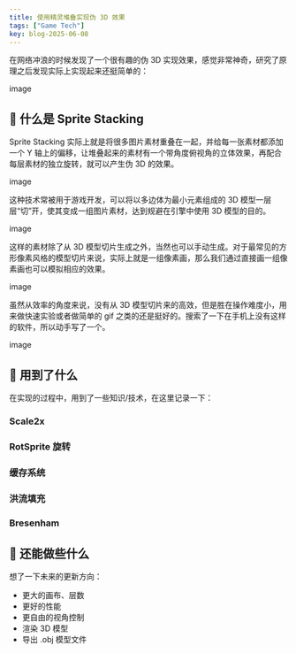 ```yaml
---
title: 使用精灵堆叠实现伪 3D 效果
tags: ["Game Tech"]
key: blog-2025-06-08
---
```


在网络冲浪的时候发现了一个很有趣的伪 3D 实现效果，感觉非常神奇，研究了原理之后发现实际上实现起来还挺简单的：

image

## 🥞 什么是 Sprite Stacking

Sprite Stacking 实际上就是将很多图片素材重叠在一起，并给每一张素材都添加一个 Y 轴上的偏移，让堆叠起来的素材有一个带角度俯视角的立体效果，再配合每层素材的独立旋转，就可以产生伪 3D 的效果。

image

这种技术常被用于游戏开发，可以将以多边体为最小元素组成的 3D 模型一层层“切”开，使其变成一组图片素材，达到规避在引擎中使用 3D 模型的目的。

image

这样的素材除了从 3D 模型切片生成之外，当然也可以手动生成。对于最常见的方形像素风格的模型切片来说，实际上就是一组像素画，那么我们通过直接画一组像素画也可以模拟相应的效果。

image

虽然从效率的角度来说，没有从 3D 模型切片来的高效，但是胜在操作难度小，用来做快速实验或者做简单的 gif 之类的还是挺好的。搜索了一下在手机上没有这样的软件，所以动手写了一个。

image

## 🦾 用到了什么

在实现的过程中，用到了一些知识/技术，在这里记录一下：

### Scale2x

### RotSprite 旋转

### 缓存系统

### 洪流填充

### Bresenham

## 🦺 还能做些什么

想了一下未来的更新方向：

* 更大的画布、层数
* 更好的性能
* 更自由的视角控制
* 渲染 3D 模型
* 导出 .obj 模型文件



















